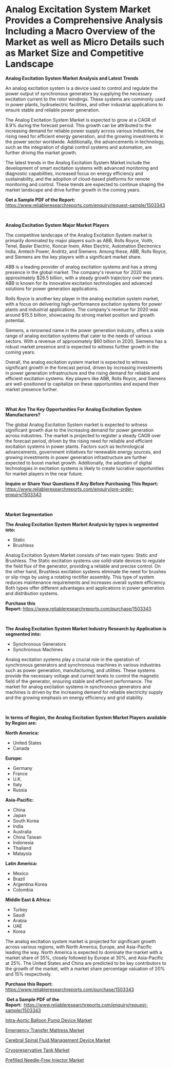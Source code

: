 <p><h1>Analog Excitation System Market Provides a Comprehensive Analysis Including a Macro Overview of the Market as well as Micro Details such as Market Size and Competitive Landscape</h1></p><p><strong>Analog Excitation System Market Analysis and Latest Trends</strong></p>
<p><p>An analog excitation system is a device used to control and regulate the power output of synchronous generators by supplying the necessary excitation current to the rotor windings. These systems are commonly used in power plants, hydroelectric facilities, and other industrial applications to ensure stable and reliable power generation.</p><p>The Analog Excitation System Market is expected to grow at a CAGR of 8.9% during the forecast period. This growth can be attributed to the increasing demand for reliable power supply across various industries, the rising need for efficient energy generation, and the growing investments in the power sector worldwide. Additionally, the advancements in technology, such as the integration of digital control systems and automation, are further driving the market growth.</p><p>The latest trends in the Analog Excitation System Market include the development of smart excitation systems with advanced monitoring and diagnostic capabilities, increased focus on energy efficiency and sustainability, and the adoption of cloud-based platforms for remote monitoring and control. These trends are expected to continue shaping the market landscape and drive further growth in the coming years.</p></p>
<p><strong>Get a Sample PDF of the Report:&nbsp;</strong> <a href="https://www.reliableresearchreports.com/enquiry/request-sample/1503343">https://www.reliableresearchreports.com/enquiry/request-sample/1503343</a></p>
<p>&nbsp;</p>
<p><strong>Analog Excitation System Major Market Players</strong></p>
<p><p>The competitive landscape of the Analog Excitation System market is primarily dominated by major players such as ABB, Rolls Royce, Voith, Tenel, Basler Electric, Koncar Inem, Altex Electric, Automation Electronics India, Amtech Power, Andritz, and Siemens. Among these, ABB, Rolls Royce, and Siemens are the key players with a significant market share.</p><p>ABB is a leading provider of analog excitation systems and has a strong presence in the global market. The company's revenue for 2020 was approximately $26.5 billion, with a steady growth trajectory over the years. ABB is known for its innovative excitation technologies and advanced solutions for power generation applications.</p><p>Rolls Royce is another key player in the analog excitation system market, with a focus on delivering high-performance excitation systems for power plants and industrial applications. The company's revenue for 2020 was around $15.5 billion, showcasing its strong market position and growth potential.</p><p>Siemens, a renowned name in the power generation industry, offers a wide range of analog excitation systems that cater to the needs of various sectors. With a revenue of approximately $60 billion in 2020, Siemens has a robust market presence and is expected to witness further growth in the coming years.</p><p>Overall, the analog excitation system market is expected to witness significant growth in the forecast period, driven by increasing investments in power generation infrastructure and the rising demand for reliable and efficient excitation systems. Key players like ABB, Rolls Royce, and Siemens are well-positioned to capitalize on these opportunities and expand their market presence further.</p></p>
<p>&nbsp;</p>
<p><strong>What Are The Key Opportunities For Analog Excitation System Manufacturers?</strong></p>
<p><p>The global Analog Excitation System market is expected to witness significant growth due to the increasing demand for power generation across industries. The market is projected to register a steady CAGR over the forecast period, driven by the rising need for reliable and efficient excitation systems in power plants. Factors such as technological advancements, government initiatives for renewable energy sources, and growing investments in power generation infrastructure are further expected to boost market growth. Additionally, the adoption of digital technologies in excitation systems is likely to create lucrative opportunities for market players in the near future.</p></p>
<p><strong>Inquire or Share Your Questions If Any Before Purchasing This Report:</strong> <a href="https://www.reliableresearchreports.com/enquiry/pre-order-enquiry/1503343">https://www.reliableresearchreports.com/enquiry/pre-order-enquiry/1503343</a></p>
<p>&nbsp;</p>
<p><strong>Market Segmentation</strong></p>
<p><strong>The Analog Excitation System Market Analysis by types is segmented into:</strong></p>
<p><ul><li>Static</li><li>Brushless</li></ul></p>
<p><p>Analog Excitation System Market consists of two main types: Static and Brushless. The Static excitation systems use solid-state devices to regulate the field flux of the generator, providing a reliable and precise control. On the other hand, Brushless excitation systems eliminate the need for brushes or slip rings by using a rotating rectifier assembly. This type of system reduces maintenance requirements and increases overall system efficiency. Both types offer different advantages and applications in power generation and distribution systems.</p></p>
<p><strong>Purchase this Report:&nbsp;</strong><a href="https://www.reliableresearchreports.com/purchase/1503343">https://www.reliableresearchreports.com/purchase/1503343</a></p>
<p>&nbsp;</p>
<p><strong>The Analog Excitation System Market Industry Research by Application is segmented into:</strong></p>
<p><ul><li>Synchronous Generators</li><li>Synchronous Machines</li></ul></p>
<p><p>Analog excitation systems play a crucial role in the operation of synchronous generators and synchronous machines in various industries such as power generation, manufacturing, and utilities. These systems provide the necessary voltage and current levels to control the magnetic field of the generator, ensuring stable and efficient performance. The market for analog excitation systems in synchronous generators and machines is driven by the increasing demand for reliable electricity supply and the growing emphasis on energy efficiency and grid stability.</p></p>
<p>&nbsp;</p>
<p><strong>In terms of Region, the Analog Excitation System Market Players available by Region are:</strong></p>
<p>
    <p> <strong> North America: </strong>
        <ul>
            <li>United States</li>
            <li>Canada</li>
        </ul>
        </p> 
    <p> <strong> Europe: </strong>
        <ul>
            <li>Germany</li>
            <li>France</li>
            <li>U.K.</li>
            <li>Italy</li>
            <li>Russia</li>
        </ul>
        </p> 
    <p> <strong> Asia-Pacific: </strong>
        <ul>
            <li>China</li>
            <li>Japan</li>
            <li>South Korea</li>
            <li>India</li>
            <li>Australia</li>
            <li>China Taiwan</li>
            <li>Indonesia</li>
            <li>Thailand</li>
            <li>Malaysia</li>
        </ul>
        </p> 
    <p> <strong> Latin America: </strong>
        <ul>
            <li>Mexico</li>
            <li>Brazil</li>
            <li>Argentina Korea</li>
            <li>Colombia</li>
        </ul>
        </p> 
    <p> <strong> Middle East & Africa: </strong>
        <ul>
            <li>Turkey</li>
            <li>Saudi</li>
            <li>Arabia</li>
            <li>UAE</li>
            <li>Korea</li>
        </ul>
    </p>
    </p>
<p><p>The analog excitation system market is projected for significant growth across various regions, with North America, Europe, and Asia-Pacific leading the way. North America is expected to dominate the market with a market share of 35%, closely followed by Europe at 30%, and Asia-Pacific at 25%. The United States and China are predicted to be key contributors to the growth of the market, with a market share percentage valuation of 20% and 15% respectively.</p></p>
<p><strong>Purchase this Report: </strong><a href="https://www.reliableresearchreports.com/purchase/1503343">https://www.reliableresearchreports.com/purchase/1503343</a></p>
<p>&nbsp;<strong>Get a Sample PDF of the Report:&nbsp;&nbsp;</strong><a href="https://www.reliableresearchreports.com/enquiry/request-sample/1503343">https://www.reliableresearchreports.com/enquiry/request-sample/1503343</a></p>
<p><strong></strong></p>
<p><p><a href="https://medium.com/@kyliemorgan1913/intra-aortic-balloon-pump-device-market-report-reveals-the-latest-trends-and-growth-opportunities-79ebd71f21ce">Intra-Aortic Balloon Pump Device Market</a></p><p><a href="https://medium.com/@alesiabrahimi58/emergency-transfer-mattress-market-report-reveals-the-latest-trends-and-growth-opportunities-of-e893cfab2825">Emergency Transfer Mattress Market</a></p><p><a href="https://medium.com/@kyliemorgan1913/decoding-cerebral-spinal-fluid-management-device-market-metrics-market-share-trends-and-growth-ed481639f84e">Cerebral Spinal Fluid Management Device Market</a></p><p><a href="https://medium.com/@alesiabrahimi58/cryopreservative-tank-market-analysis-and-sze-forecasted-for-period-from-2024-to-2031-dcc7a0a35513">Cryopreservative Tank Market</a></p><p><a href="https://medium.com/@kyliemorgan1913/prefilled-needle-free-injector-nbsp-market-focuses-on-market-share-size-and-projected-forecast-f70d7dcd92da">Prefilled Needle-Free Injector Market</a></p></p>